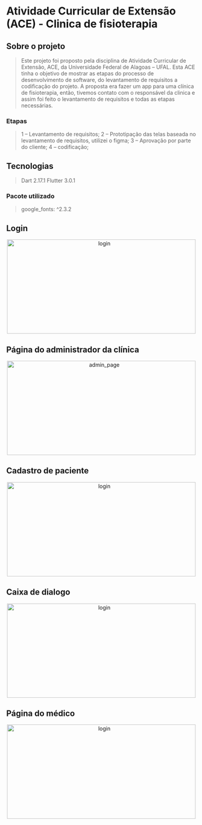 # Atividade Curricular de Extensão (ACE) - Clinica de fisioterapia

## Sobre o projeto
> Este projeto foi proposto pela disciplina de Atividade Curricular de Extensão, ACE, da Universidade Federal de Alagoas – UFAL. Esta ACE tinha o objetivo de mostrar as etapas do processo de desenvolvimento de software, do levantamento de requisitos a codificação do projeto.
> A proposta era fazer um app para uma clínica de fisioterapia, então, tivemos contato com o responsável da clinica e assim foi feito o levantamento de requisitos e todas as etapas necessárias. 

### Etapas
> 1 – Levantamento de requisitos;
> 2 – Prototipação das telas baseada no levantamento de requisitos, utilizei o figma;
> 3 – Aprovação por parte do cliente;
> 4 – codificação;

## Tecnologias 
> Dart 2.17.1
> Flutter 3.0.1

### Pacote utilizado
> google_fonts: ^2.3.2

## Login
<p align="center">
    <img align="center" alt="login" src="sccreenshots/login.png" width="500" height="250"/>
</p>

## Página do administrador da clínica 
<p align="center">
    <img align="center" alt="admin_page" src="sccreenshots/admin_page.png" width="500" height="250"/>
</p>

## Cadastro de paciente
<p align="center">
    <img align="center" alt="login" src="sccreenshots/patient_registration.png" width="500" height="250"/>
</p>

## Caixa de dialogo 
<p align="center">
    <img align="center" alt="login" src="sccreenshots/alert_dialog.png" width="500" height="250"/>
</p>

## Página do médico
<p align="center">
    <img align="center" alt="login" src="sccreenshots/medic_page.png" width="500" height="250"/>
</p>
